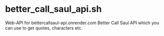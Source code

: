 # better_call_saul_api.sh
Web-API for bettercallsaul-api.onrender.com Better Call Saul API which you can use to get quotes, characters etc.
